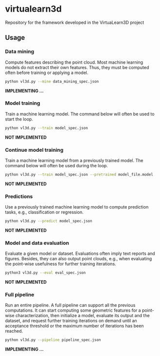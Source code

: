 # virtualearn3d
Repository for the framework developed in the VirtuaLearn3D project

## Usage

### Data mining

Compute features describing the point cloud. Most machine learning models do
not extract their own features. Thus, they must be computed often before
training or applying a model.

```bash
python vl3d.py --mine data_mining_spec.json
```

**IMPLEMENTING ...**



### Model training

Train a machine learning model. The command below will often be used to start
the loop.


```bash
python vl3d.py --train model_spec.json
```
**NOT IMPLEMENTED**




### Continue model training

Train a machine learning model from a previously trained model. The command
below will often be used during the loop.

```bash
python vl3d.py --train model_spec.json --pretrained model_file.model
```
**NOT IMPLEMENTED**




### Predictions

Use a previously trained machine learning model to compute prediction
tasks, e.g., classification or regression.

```bash
python vl3d.py --predict model_spec.json
```
**NOT IMPLEMENTED**




### Model and data evaluation

Evaluate a given model or dataset. Evaluations often imply text reports and
figures. Besides, they can also output point clouds, e.g., when evaluating the
point-wise usefulness for further training iterations.

```bash
python3 vl3d.py --eval eval_spec.json
```
**NOT IMPLEMENTED**




### Full pipeline

Run an entire pipeline. A full pipeline can support all the previous
computations. It can start computing some geometric features for a point-wise
characterization, then initialize a model, evaluate its output and the dataset,
and request further training iterations on demand until an acceptance threshold
or the maximum number of iterations has been reached.

```bash
python vl3d.py --pipeline pipeline_spec.json
```
**IMPLEMENTING ...**
